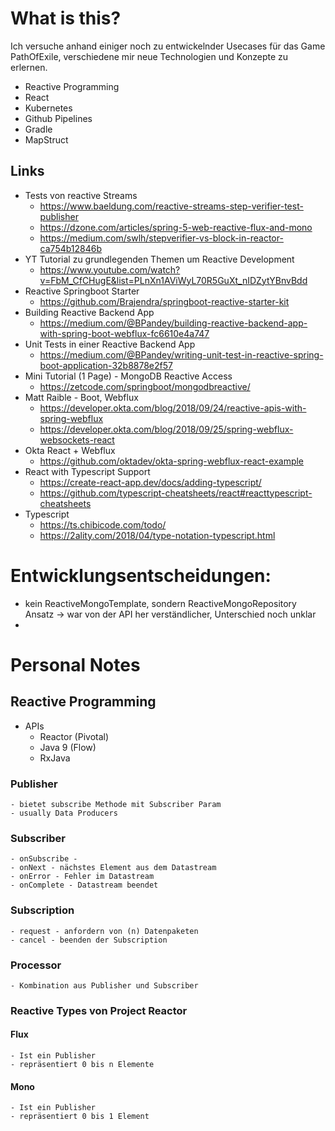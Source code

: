 # What is this?

Ich versuche anhand einiger noch zu entwickelnder Usecases für das Game PathOfExile, verschiedene mir neue Technologien
und Konzepte zu erlernen.

- Reactive Programming
- React
- Kubernetes
- Github Pipelines
- Gradle
- MapStruct

## Links

- Tests von reactive Streams
    - https://www.baeldung.com/reactive-streams-step-verifier-test-publisher
    - https://dzone.com/articles/spring-5-web-reactive-flux-and-mono
    - https://medium.com/swlh/stepverifier-vs-block-in-reactor-ca754b12846b
- YT Tutorial zu grundlegenden Themen um Reactive Development
    - https://www.youtube.com/watch?v=FbM_CfCHugE&list=PLnXn1AViWyL70R5GuXt_nIDZytYBnvBdd
- Reactive Springboot Starter
    - https://github.com/Brajendra/springboot-reactive-starter-kit
- Building Reactive Backend App
    - https://medium.com/@BPandey/building-reactive-backend-app-with-spring-boot-webflux-fc6610e4a747
- Unit Tests in einer Reactive Backend App
    - https://medium.com/@BPandey/writing-unit-test-in-reactive-spring-boot-application-32b8878e2f57
- Mini Tutorial (1 Page) - MongoDB Reactive Access
    - https://zetcode.com/springboot/mongodbreactive/
- Matt Raible - Boot, Webflux
    - https://developer.okta.com/blog/2018/09/24/reactive-apis-with-spring-webflux
    - https://developer.okta.com/blog/2018/09/25/spring-webflux-websockets-react
- Okta React + Webflux
    - https://github.com/oktadev/okta-spring-webflux-react-example
- React with Typescript Support
    - https://create-react-app.dev/docs/adding-typescript/
    - https://github.com/typescript-cheatsheets/react#reacttypescript-cheatsheets
- Typescript
    - https://ts.chibicode.com/todo/
    - https://2ality.com/2018/04/type-notation-typescript.html

# Entwicklungsentscheidungen:

- kein ReactiveMongoTemplate, sondern ReactiveMongoRepository Ansatz -> war von der API her verständlicher, Unterschied
  noch unklar
-

# Personal Notes

## Reactive Programming

- APIs
    - Reactor (Pivotal)
    - Java 9 (Flow)
    - RxJava

### Publisher

    - bietet subscribe Methode mit Subscriber Param
    - usually Data Producers

### Subscriber

    - onSubscribe - 
    - onNext - nächstes Element aus dem Datastream
    - onError - Fehler im Datastream
    - onComplete - Datastream beendet

### Subscription

    - request - anfordern von (n) Datenpaketen
    - cancel - beenden der Subscription 

### Processor

    - Kombination aus Publisher und Subscriber

### Reactive Types von Project Reactor

#### Flux

    - Ist ein Publisher
    - repräsentiert 0 bis n Elemente

#### Mono

    - Ist ein Publisher
    - repräsentiert 0 bis 1 Element
